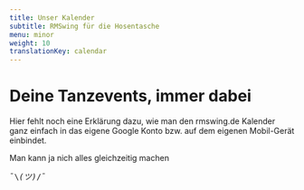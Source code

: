 ```yaml
---
title: Unser Kalender
subtitle: RMSwing für die Hosentasche
menu: minor
weight: 10
translationKey: calendar
---
```

# Deine Tanzevents, immer dabei

Hier fehlt noch eine Erklärung dazu, wie man den rmswing.de Kalender ganz einfach in das eigene Google Konto bzw. auf dem eigenen Mobil-Gerät einbindet.

Man kann ja nich alles gleichzeitig machen <pre>¯\\_(ツ)_/¯</pre>